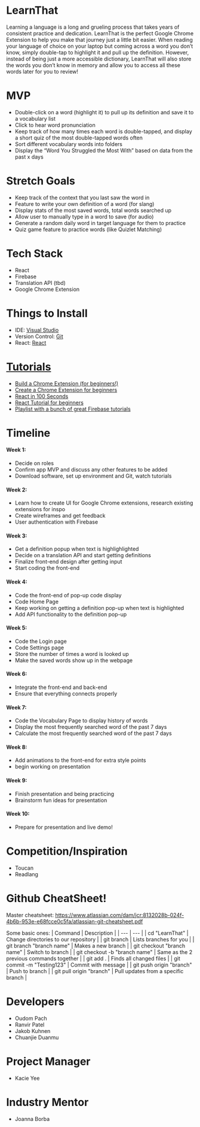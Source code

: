 # LearnThat

Learning a language is a long and grueling process that takes years of consistent practice and dedication. LearnThat is the perfect Google Chrome Extension to help you make that journey just a little bit easier. When reading your language of choice on your laptop but coming across a word you don’t know, simply double-tap to highlight it and pull up the definition. However, instead of being just a more accessible dictionary, LearnThat will also store the words you don’t know in memory and allow you to access all these words later for you to review!


# MVP

  - Double-click on a word (highlight it) to pull up its definition and save it to a vocabulary list
  - Click to hear word pronunciation
  - Keep track of how many times each word is double-tapped, and display a short quiz of the most double-tapped words often
  - Sort different vocabulary words into folders 
  - Display the “Word You Struggled the Most With” based on data from the past x days


# Stretch Goals

- Keep track of the context that you last saw the word in
- Feature to write your own definition of a word (for slang)
- Display stats of the most saved words, total words searched up
- Allow user to manually type in a word to save (for audio)
- Generate a random daily word in target language for them to practice
- Quiz game feature to practice words (like Quizlet Matching)

# Tech Stack

- React
- Firebase
- Translation API (tbd)
- Google Chrome Extension

# Things to Install

- IDE: <a href = "https://visualstudio.microsoft.com/"> Visual Studio</a>
- Version Control: <a href = "https://git-scm.com/downloads"> Git </a>
- React: <a href = "https://reactjs.org/docs/create-a-new-react-app.html"> React

# Tutorials
- <a href = "https://www.youtube.com/watch?v=0n809nd4Zu4&pp=ygUlaG93IHRvIG1ha2UgYSBnb29nbGUgY2hyb21lIGV4dGVuc2lvbg%3D%3D"> Build a Chrome Extension (for beginners!) </a>
- <a href = "https://www.youtube.com/watch?v=uV4L-wcnK3Y&pp=ygUlaG93IHRvIG1ha2UgYSBnb29nbGUgY2hyb21lIGV4dGVuc2lvbg%3D%3D"> Create a Chrome Extension for beginners </a>
- <a href = "https://www.youtube.com/watch?v=Tn6-PIqc4UM&pp=ygUNd2hhdCBpcyByZWFjdA%3D%3D"> React in 100 Seconds </a>
- <a href = "https://www.youtube.com/watch?v=SqcY0GlETPk&t=485s&pp=ygUOcmVhY3QgdHV0b3JpYWw%3D"> React Tutorial for beginners</a>
- <a href = "https://www.youtube.com/watch?v=4d-gIPGzmK4&list=PL4cUxeGkcC9itfjle0ji1xOZ2cjRGY_WB"> Playlist with a bunch of great Firebase tutorials</a>


# Timeline

#### Week 1: 
- Decide on roles
- Confirm app MVP and discuss any other features to be added
- Download software, set up environment and Git, watch tutorials

#### Week 2:
- Learn how to create UI for Google Chrome extensions, research existing extensions for inspo
- Create wireframes and get feedback
- User authentication with Firebase

#### Week 3:
- Get a definition popup when text is highlighlighted
- Decide on a translation API and start getting definitions
- Finalize front-end design after getting input
- Start coding the front-end

#### Week 4:
- Code the front-end of pop-up code display
- Code Home Page
- Keep working on getting a definition pop-up when text is highlighted
- Add API functionality to the definition pop-up

#### Week 5:
- Code the Login page
- Code Settings page
- Store the number of times a word is looked up
- Make the saved words show up in the webpage

#### Week 6:
- Integrate the front-end and back-end
- Ensure that everything connects properly

#### Week 7:
- Code the Vocabulary Page to display history of words
- Display the most frequently searched word of the past 7 days
- Calculate the most frequently searched word of the past 7 days

#### Week 8:
- Add animations to the front-end for extra style points
- begin working on presentation

#### Week 9:
- Finish presentation and being practicing
- Brainstorm fun ideas for presentation

#### Week 10:
- Prepare for presentation and live demo!

# Competition/Inspiration
- Toucan
- Readlang

# Github CheatSheet!
Master cheatsheet: https://www.atlassian.com/dam/jcr:8132028b-024f-4b6b-953e-e68fcce0c5fa/atlassian-git-cheatsheet.pdf

Some basic ones:
| Command | Description |
| --- | --- |
| cd "LearnThat" | Change directories to our repository |
| git branch | Lists branches for you |
| git branch "branch name" |  Makes a new branch |
| git checkout "branch name" | Switch to branch |
| git checkout -b "branch name" | Same as the 2 previous commands together |
| git add . | Finds all changed files |
| git commit -m "Testing123" | Commit with message |
| git push origin "branch" | Push to branch |
| git pull origin "branch" | Pull updates from a specific branch | 

# Developers
- Oudom Pach
- Ranvir Patel
- Jakob Kuhnen
- Chuanjie Duanmu

# Project Manager
- Kacie Yee

# Industry Mentor
- Joanna Borba

